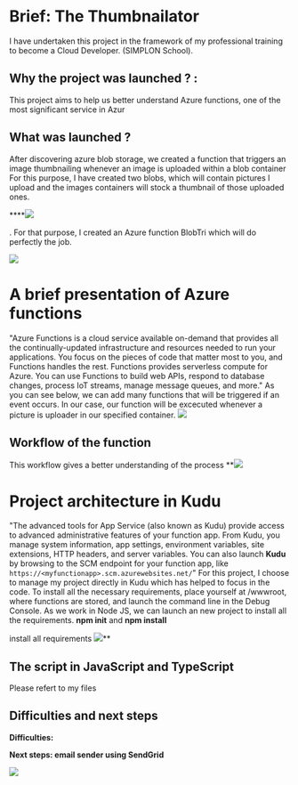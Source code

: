 # **Brief: The Thumbnailator**

I have  undertaken this project in the framework of my professional training to become a Cloud Developer. (SIMPLON School).

## Why the project was launched ? :

This project aims to help us better understand Azure functions, one of the most significant service in Azur

## What was launched ?
After discovering azure blob storage, we created a function that triggers an image thumbnailing whenever an image is uploaded within a blob container
For this purpose, I have created two blobs, which will contain pictures I upload and the images containers will stock a thumbnail of those uploaded ones.

****![](https://lh3.googleusercontent.com/xufreeBSAFjn5bWu-c1qKeU0tOZF_t16PjzBno3rm5i3xMs06l8N2OxVUXnL0JyXCPgFWoHK6acM7wpNMvv_GR_fKpCMYJ7_F0jQIRe4uae5THd5LkPzVon1bMM5MTF_9gTKnG9rDVY)

. For that purpose, I created an Azure function BlobTri which will do perfectly the job.

![](https://lh5.googleusercontent.com/Z1iY1Id5s7JcU-jMjma6iemIqKfHrKlROcsc9Gkl2VgF85VEzVRQdhp67xJI-XE8dqNdkoDPwX4qol3y-xoYDG70wMPyUd2Dp42t7ysX3cvVFYDs8uakrNbCc-L7wrBsfcuCcn-eono)

# A brief presentation of Azure functions
"Azure Functions is a cloud service available on-demand that provides all the continually-updated infrastructure and resources needed to run your applications. You focus on the pieces of code that matter most to you, and Functions handles the rest. Functions provides serverless compute for Azure. You can use Functions to build web APIs, respond to database changes, process IoT streams, manage message queues, and more."
As you can see below, we can add many functions that will be triggered if an event occurs. In our case, our function will be excecuted whenever a picture is uploader in our specified container. 
![](https://lh6.googleusercontent.com/g_PmvcGPz5ImRbE68aADPnsS7KxKFN6s3uw6DtP9ISHsUH5q4D6HakP_8z1EjqsjGy8h6oQ05Q6znixrgc0KvCeo52s9K0Dxl8ZFgtkvx2x4HnQxvtkh31NDgTwEQ0oVRuMlAUGnaJk)

## Workflow of the function
This workflow gives a better understanding of the process
**![](https://lh5.googleusercontent.com/lMmYxYIeGcL30FX3jZEEjdpHnUBCZZ018vUpGkAmBKxF3CNsOm0hR8v3ImHvzMVx9Hq3oPROOgpw9XbvJg-S12_Y8q7caELRnkHB-Ezo9qDmUZgazXmXmNuWfXH3SlIH6b3etEQ5OSs)


# Project architecture in Kudu
"The advanced tools for App Service (also known as Kudu) provide access to advanced administrative features of your function app. From Kudu, you manage system information, app settings, environment variables, site extensions, HTTP headers, and server variables. You can also launch **Kudu** by browsing to the SCM endpoint for your function app, like `https://<myfunctionapp>.scm.azurewebsites.net/`"
For this project, I choose to manage my project directly in Kudu which has helped to focus in the code.
To install all the necessary requirements, place yourself at /wwwroot, where functions are stored, and launch the command line in the Debug Console. As we work in Node JS, we can launch an new project to install all the requirements.  **npm init** and **npm install**

  

install all requirements
![](https://lh5.googleusercontent.com/pVh-9_lZE3nVV5q_AMQEwe5KnoxLejb1Sutnvz29AWjE-wl-5OzKPNWWG4FAmPA_rWbz2it3stIDWSDE3f7rK_qXaQJLGeQeMx9njYsjNHSjNuUNe1dzxVpQ9_LL8FbXCuIE7VlxKt8)**


## The script in JavaScript and TypeScript 
Please refert to my files

## Difficulties and next steps
**Difficulties:**

**Next steps: email sender using SendGrid**

**![](https://lh6.googleusercontent.com/GV52rXipS_X8AyIMXMp1aaHoNGzT1qzg21llA0iiI2iue2xm5BxSN2jFaxHKc2tWbYoy-PKeNH6eN5zLKzkZV_9OsbPsBSy7lWGsfpeGESaIf5P8k-rGu96nWGycNMVDaLPmugSOL90)**
